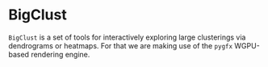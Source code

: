 # BigClust

`BigClust` is a set of tools for interactively exploring large clusterings via dendrograms or heatmaps.
For that we are making use of the `pygfx` WGPU-based rendering engine.